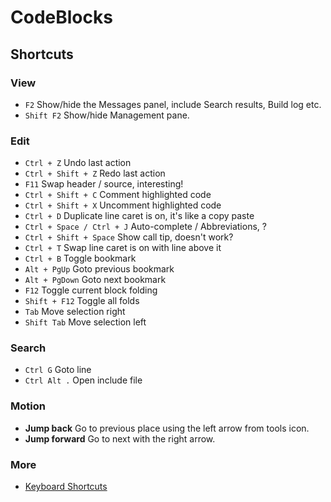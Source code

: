# CodeBlocks

## Shortcuts

### View
* `F2` Show/hide the Messages panel, include Search results, Build log etc.
* `Shift F2` Show/hide Management pane.

### Edit
* `Ctrl + Z` Undo last action
* `Ctrl + Shift + Z` Redo last action
* `F11` Swap header / source, interesting!
* `Ctrl + Shift + C` Comment highlighted code
* `Ctrl + Shift + X` Uncomment highlighted code
* `Ctrl + D` Duplicate line caret is on, it's like a copy paste
* `Ctrl + Space / Ctrl + J` Auto-complete / Abbreviations, ?
* `Ctrl + Shift + Space` Show call tip, doesn't work?
* `Ctrl + T` Swap line caret is on with line above it
* `Ctrl + B` Toggle bookmark
* `Alt + PgUp` Goto previous bookmark
* `Alt + PgDown` Goto next bookmark
* `F12` Toggle current block folding
* `Shift + F12` Toggle all folds
* `Tab` Move selection right
* `Shift Tab` Move selection left

### Search
* `Ctrl G` Goto line
* `Ctrl Alt .` Open include file

### Motion
* **Jump back** Go to previous place using the left arrow from tools icon.
* **Jump forward** Go to next with the right arrow.

### More
* [Keyboard Shortcuts](https://wiki.codeblocks.org/index.php/Keyboard_Shortcuts)